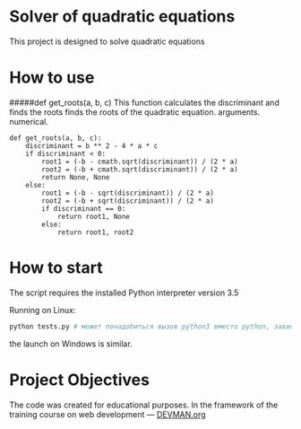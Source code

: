# Solver of quadratic equations

This project is designed to solve quadratic equations

# How to use



#####def get_roots(a, b, c)
This function calculates the discriminant and finds the roots finds the roots of the quadratic equation. arguments. numerical.
```
def get_roots(a, b, c):
    discriminant = b ** 2 - 4 * a * c
    if discriminant < 0:
        root1 = (-b - cmath.sqrt(discriminant)) / (2 * a)
        root2 = (-b + cmath.sqrt(discriminant)) / (2 * a)
        return None, None
    else:
        root1 = (-b - sqrt(discriminant)) / (2 * a)
        root2 = (-b + sqrt(discriminant)) / (2 * a)
        if discriminant == 0:
            return root1, None
        else:
            return root1, root2

```
# How to start

The script requires the installed Python interpreter version 3.5

Running on Linux:

```bash
python tests.py # может понадобиться вызов python3 вместо python, зависит от настроек операционной системы
```

the launch on Windows is similar.

# Project Objectives

The code was created for educational purposes. In the framework of the training course on web development ― [DEVMAN.org](https://devman.org)
